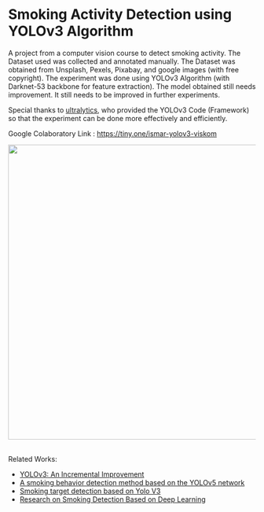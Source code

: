 # Smoking Activity Detection using YOLOv3 Algorithm

A project from a computer vision course to detect smoking activity. The Dataset used was collected and annotated manually. The Dataset was obtained from Unsplash, Pexels, Pixabay, and google images (with free copyright). The experiment was done using YOLOv3 Algorithm (with Darknet-53 backbone for feature extraction). The model obtained still needs improvement. It still needs to be improved in further experiments. 

Special thanks to <a href = "https://github.com/ultralytics/yolov3">ultralytics</a>, who provided the YOLOv3 Code (Framework) so that the experiment can be done more effectively and efficiently. 

Google Colaboratory Link : https://tiny.one/ismar-yolov3-viskom
<br>

<div align="center">
  <img src = "https://github.com/ismarapw/smoking-activity-detection-yolov3/blob/main/Evaluation/Test/SGD/val_batch0_pred.jpg" width = 600 />
</div>
<br>

Related Works:
<ul>
  <li><a href = "https://arxiv.org/abs/1804.02767">YOLOv3: An Incremental Improvement </a></li>
  <li><a href = "https://iopscience.iop.org/article/10.1088/1742-6596/2232/1/012001">A smoking behavior detection method based on the YOLOv5 network </a></li>
  <li><a href = "https://ieeexplore.ieee.org/document/9421547">Smoking target detection based on Yolo V3 </a></li>
  <li><a href = "https://iopscience.iop.org/article/10.1088/1742-6596/2024/1/012042/pdf">Research on Smoking Detection Based on Deep Learning</a></li>
</ul>


